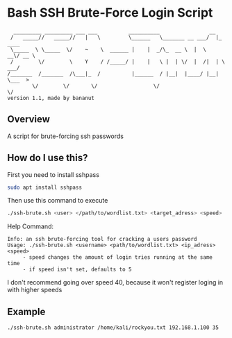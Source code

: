 # Bash SSH Brute-Force Login Script
```
  _________ _________ ___ ___          __________                __          
 /   _____//   _____//   |   \         \______   \_______ __ ___/  |_  ____  
 \_____  \ \_____  \/    ~    \  ______ |    |  _/\_  __ \  |  \   __\/ __ \ 
 /        \/        \    Y    / /_____/ |    |   \ |  | \/  |  /|  | \  ___/ 
/_______  /_______  /\___|_  /          |______  / |__|  |____/ |__|  \___  >
        \/        \/       \/                  \/                         \/
version 1.1, made by bananut
```

## Overview
A script for brute-forcing ssh passwords

## How do I use this?
First you need to install sshpass
```bash
sudo apt install sshpass
```
Then use this command to execute
```bash
./ssh-brute.sh <user> </path/to/wordlist.txt> <target_adress> <speed>
```
Help Command:
```
Info: an ssh brute-forcing tool for cracking a users password
Usage: ./ssh-brute.sh <username> <path/to/wordlist.txt> <ip_adress> <speed>
     - speed changes the amount of login tries running at the same time
     - if speed isn't set, defaults to 5
```
I don't recommend going over speed 40, because it won't register loging in with higher speeds

## Example
```bash
./ssh-brute.sh administrator /home/kali/rockyou.txt 192.168.1.100 35
```
